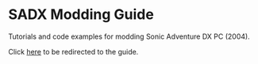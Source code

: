 # SADX Modding Guide
Tutorials and code examples for modding Sonic Adventure DX PC (2004).

Click [here](https://github.com/kellsnc/sadx-modding-guide/wiki) to be redirected to the guide.
